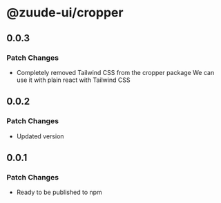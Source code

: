 # @zuude-ui/cropper

## 0.0.3

### Patch Changes

- Completely removed Tailwind CSS from the cropper package
  We can use it with plain react with Tailwind CSS

## 0.0.2

### Patch Changes

- Updated version

## 0.0.1

### Patch Changes

- Ready to be published to npm
